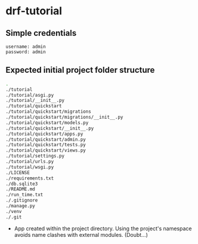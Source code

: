 # drf-tutorial

## Simple credentials

```
username: admin
password: admin
```

## Expected initial project folder structure

```bash
.
./tutorial
./tutorial/asgi.py
./tutorial/__init__.py
./tutorial/quickstart
./tutorial/quickstart/migrations
./tutorial/quickstart/migrations/__init__.py
./tutorial/quickstart/models.py
./tutorial/quickstart/__init__.py
./tutorial/quickstart/apps.py
./tutorial/quickstart/admin.py
./tutorial/quickstart/tests.py
./tutorial/quickstart/views.py
./tutorial/settings.py
./tutorial/urls.py
./tutorial/wsgi.py
./LICENSE
./requirements.txt
./db.sqlite3
./README.md
./run_time.txt
./.gitignore
./manage.py
./venv
./.git
```

- App created within the project directory. Using the project's namespace avoids name clashes with external modules. (Doubt...)
